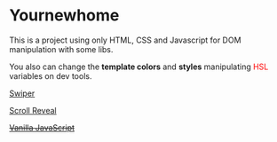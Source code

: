 # Yournewhome #


This is a project using only HTML, CSS and Javascript for DOM manipulation with some libs. 

You also can change the **template colors** and **styles** manipulating <span style="color:red"> HSL </span> variables on dev tools.

[Swiper](https://swiperjs.com/)

[Scroll Reveal](https://scrollrevealjs.org/)

~~[Vanilla JavaScript](http://vanilla-js.com/)~~
